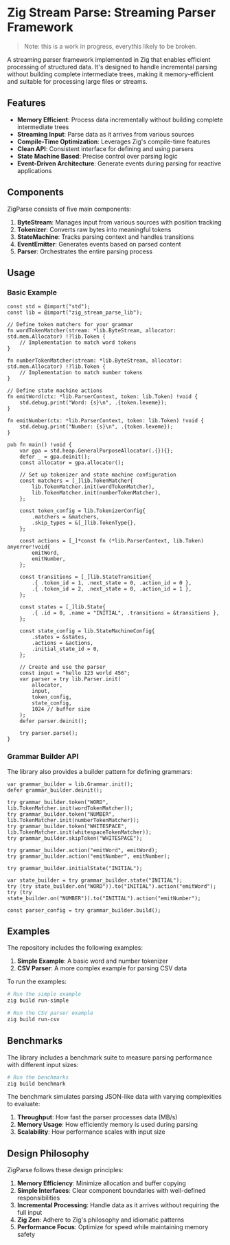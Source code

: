 # Zig Stream Parse: Streaming Parser Framework

> Note: this is a work in progress, everythis likely to be broken.

A streaming parser framework implemented in Zig that enables efficient processing of structured data. It's designed to handle incremental parsing without building complete intermediate trees, making it memory-efficient and suitable for processing large files or streams.

## Features

- **Memory Efficient**: Process data incrementally without building complete intermediate trees
- **Streaming Input**: Parse data as it arrives from various sources
- **Compile-Time Optimization**: Leverages Zig's compile-time features
- **Clean API**: Consistent interface for defining and using parsers
- **State Machine Based**: Precise control over parsing logic
- **Event-Driven Architecture**: Generate events during parsing for reactive applications

## Components

ZigParse consists of five main components:

1. **ByteStream**: Manages input from various sources with position tracking
2. **Tokenizer**: Converts raw bytes into meaningful tokens
3. **StateMachine**: Tracks parsing context and handles transitions
4. **EventEmitter**: Generates events based on parsed content
5. **Parser**: Orchestrates the entire parsing process

## Usage

### Basic Example

```zig
const std = @import("std");
const lib = @import("zig_stream_parse_lib");

// Define token matchers for your grammar
fn wordTokenMatcher(stream: *lib.ByteStream, allocator: std.mem.Allocator) !?lib.Token {
    // Implementation to match word tokens
}

fn numberTokenMatcher(stream: *lib.ByteStream, allocator: std.mem.Allocator) !?lib.Token {
    // Implementation to match number tokens
}

// Define state machine actions
fn emitWord(ctx: *lib.ParserContext, token: lib.Token) !void {
    std.debug.print("Word: {s}\n", .{token.lexeme});
}

fn emitNumber(ctx: *lib.ParserContext, token: lib.Token) !void {
    std.debug.print("Number: {s}\n", .{token.lexeme});
}

pub fn main() !void {
    var gpa = std.heap.GeneralPurposeAllocator(.{}){};
    defer _ = gpa.deinit();
    const allocator = gpa.allocator();

    // Set up tokenizer and state machine configuration
    const matchers = [_]lib.TokenMatcher{
        lib.TokenMatcher.init(wordTokenMatcher),
        lib.TokenMatcher.init(numberTokenMatcher),
    };

    const token_config = lib.TokenizerConfig{
        .matchers = &matchers,
        .skip_types = &[_]lib.TokenType{},
    };

    const actions = [_]*const fn (*lib.ParserContext, lib.Token) anyerror!void{
        emitWord,
        emitNumber,
    };

    const transitions = [_]lib.StateTransition{
        .{ .token_id = 1, .next_state = 0, .action_id = 0 },
        .{ .token_id = 2, .next_state = 0, .action_id = 1 },
    };

    const states = [_]lib.State{
        .{ .id = 0, .name = "INITIAL", .transitions = &transitions },
    };

    const state_config = lib.StateMachineConfig{
        .states = &states,
        .actions = &actions,
        .initial_state_id = 0,
    };

    // Create and use the parser
    const input = "hello 123 world 456";
    var parser = try lib.Parser.init(
        allocator,
        input,
        token_config,
        state_config,
        1024 // buffer size
    );
    defer parser.deinit();

    try parser.parse();
}
```

### Grammar Builder API

The library also provides a builder pattern for defining grammars:

```zig
var grammar_builder = lib.Grammar.init();
defer grammar_builder.deinit();

try grammar_builder.token("WORD", lib.TokenMatcher.init(wordTokenMatcher));
try grammar_builder.token("NUMBER", lib.TokenMatcher.init(numberTokenMatcher));
try grammar_builder.token("WHITESPACE", lib.TokenMatcher.init(whitespaceTokenMatcher));
try grammar_builder.skipToken("WHITESPACE");

try grammar_builder.action("emitWord", emitWord);
try grammar_builder.action("emitNumber", emitNumber);

try grammar_builder.initialState("INITIAL");

var state_builder = try grammar_builder.state("INITIAL");
try (try state_builder.on("WORD")).to("INITIAL").action("emitWord");
try (try state_builder.on("NUMBER")).to("INITIAL").action("emitNumber");

const parser_config = try grammar_builder.build();
```

## Examples

The repository includes the following examples:

1. **Simple Example**: A basic word and number tokenizer
2. **CSV Parser**: A more complex example for parsing CSV data

To run the examples:

```bash
# Run the simple example
zig build run-simple

# Run the CSV parser example
zig build run-csv
```

## Benchmarks

The library includes a benchmark suite to measure parsing performance with different input sizes:

```bash
# Run the benchmarks
zig build benchmark
```

The benchmark simulates parsing JSON-like data with varying complexities to evaluate:

1. **Throughput**: How fast the parser processes data (MB/s)
2. **Memory Usage**: How efficiently memory is used during parsing
3. **Scalability**: How performance scales with input size

## Design Philosophy

ZigParse follows these design principles:

1. **Memory Efficiency**: Minimize allocation and buffer copying
2. **Simple Interfaces**: Clear component boundaries with well-defined responsibilities
3. **Incremental Processing**: Handle data as it arrives without requiring the full input
4. **Zig Zen**: Adhere to Zig's philosophy and idiomatic patterns
5. **Performance Focus**: Optimize for speed while maintaining memory safety
